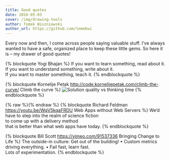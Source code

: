 ```yaml
---
title: Good quotes
date: 2016-05-03
cover: /img/drawing-tools
author: Tomek Wiszniewski
author_url: https://github.com/tomekwi
---
```


Every now and then, I come across people saying valuable stuff. I’ve always wanted to have a safe, organized place to keep these little gems. So here it is – my drawer of good quotes! <!-- more -->

{% blockquote Yogi Bhajan %}
If you want to learn something, read about it.  
If you want to understand something, write about it.  
If you want to master something, teach it.
{% endblockquote %}

{% blockquote Kornelije Petak http://code.kornelijepetak.com/climb-the-curve/ Climb the curve %}
![Solution quality vs thinking time](/post-images/quality-over-time.png)
{% endblockquote %}

{% raw %}<a id="/web-best-app-delivery-platform"></a>{% endraw %}
{% blockquote Richard Feldman https://youtu.be/WqV5kqaFRDU Web Apps without Web Servers %}
We’d have to step into the realm of science fiction  
to come up with a delivery method  
that is better than what web apps have today.
{% endblockquote %}

{% blockquote Bill Scott https://vimeo.com/91537336 Bringing Change to Life %}
The outside-in culture: Get out of the building! • Custom metrics driving everything. • Fail fast, learn fast.  
Lots of experimentation.
{% endblockquote %}
